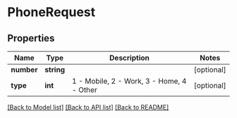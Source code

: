 # PhoneRequest

## Properties
Name | Type | Description | Notes
------------ | ------------- | ------------- | -------------
**number** | **string** |  | [optional] 
**type** | **int** | 1 - Mobile, 2 - Work, 3 - Home, 4 - Other | [optional] 

[[Back to Model list]](../../README.md#documentation-for-models) [[Back to API list]](../../README.md#documentation-for-api-endpoints) [[Back to README]](../../README.md)

